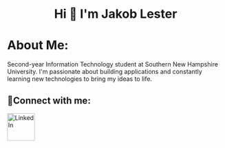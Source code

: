 <h1 align="center">Hi 👋 I'm Jakob Lester</h1>

 # About Me:  
 </h1>

Second-year Information Technology student at Southern New Hampshire University. I'm passionate about building applications and constantly learning new technologies to bring my ideas to life. 

<h2>🤳Connect with me:</h2>

[<img align="left" alt="LinkedIn" width="64px" src="https://static.vecteezy.com/system/resources/previews/018/930/587/original/linkedin-logo-linkedin-icon-transparent-free-png.png" />][linkedin]

[linkedin]: https://linkedin.com/in/jakoblester
